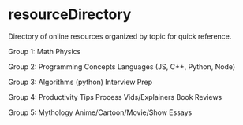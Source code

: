 # resourceDirectory
Directory of online resources organized by topic for quick reference.

Group 1: 
Math
Physics

Group 2:
Programming Concepts
Languages (JS, C++, Python, Node)

Group 3:
Algorithms (python)
Interview Prep

Group 4:
Productivity Tips
Process Vids/Explainers
Book Reviews

Group 5:
Mythology
Anime/Cartoon/Movie/Show Essays










